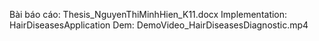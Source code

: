 Bài báo cáo: Thesis_NguyenThiMinhHien_K11.docx
Implementation: HairDiseasesApplication
Dem: DemoVideo_HairDiseasesDiagnostic.mp4
